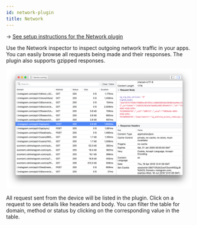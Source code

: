 ```yaml
---
id: network-plugin
title: Network
---
```


→ [See setup instructions for the Network plugin](setup/network-plugin.md)

Use the Network inspector to inspect outgoing network traffic in your apps. You can easily browse all requests being made and their responses. The plugin also supports gzipped responses.

![Network plugin](/docs/assets/network.png)

All request sent from the device will be listed in the plugin. Click on a request to see details like headers and body. You can filter the table for domain, method or status by clicking on the corresponding value in the table.
